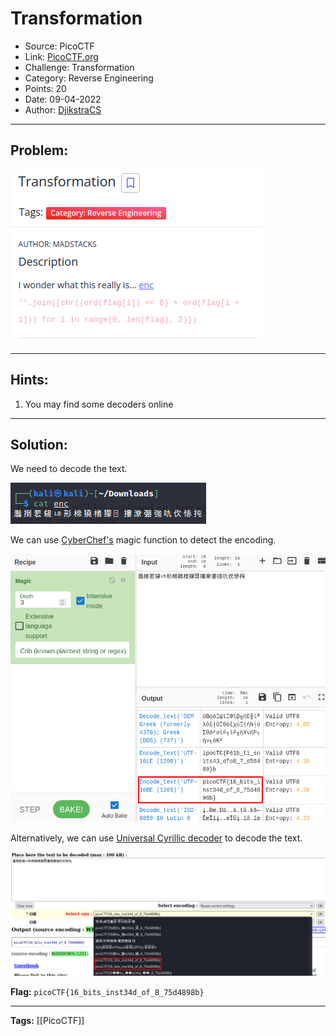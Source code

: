 # Transformation
* Source: PicoCTF
* Link: [PicoCTF.org](https://picoctf.org/)
* Challenge: Transformation
* Category: Reverse Engineering
* Points: 20
* Date: 09-04-2022
* Author: [DjikstraCS](https://github.com/DjikstraCS)

---
## Problem:
![](./attachments/Pasted%20image%2020220409000204.png)

---
## Hints:
1. You may find some decoders online

---
## Solution:
We need to decode the text.

![](./attachments/Pasted%20image%2020220409000311.png)

We can use [CyberChef's](https://gchq.github.io/CyberChef) magic function to detect the encoding.

![](./attachments/Pasted%20image%2020220409001854.png)

Alternatively, we can use [Universal Cyrillic decoder](https://2cyr.com/decode/?lang=en) to decode the text.

![](./attachments/Pasted%20image%2020220409000603.png)

**Flag:** `picoCTF{16_bits_inst34d_of_8_75d4898b}`

---
**Tags:** [[PicoCTF]]